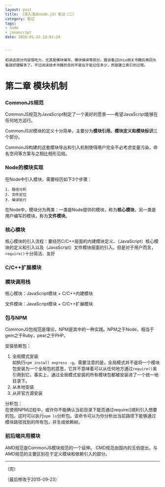 ```yaml
---
layout: post
title: 《深入浅出node.js》笔记（二）
category: 笔记
tags: 
- node 
- javascript
date: 2016-01-22 13:01:29


---
```


	初读这部分内容很吃力，尤其是模块编写、模块编译等部分。据说看过Unix相关书籍后再回头看就好理解多了。不过阅读技术书籍的目的不是在于能记住多少，而是建立索引的过程。

# 第二章 模块机制


### CommonJS规范  

CommonJS规范为JavaScript制定了一个美好的愿景——希望JavaScript能够在任何地方运行。 
 
CommonJS对模块的定义十分简单，主要分为**模块引用、模块定义和模块标识**三个部分。  

CommonJS构建的这套模块导出和引入机制使得用户完全不必考虑变量污染，命名空间等方案与之相比相形见绌。

### Node的模块实现  

在Node中引入模块，需要经历如下3个步骤：

	1. 路径分析
	2. 文件定位
	3. 编译执行

在Node中，模块分为两类：一类是Node提供的模块，称为**核心模块**，另一类是用户编写的模块，称为**文件模块**。

### 核心模块  

核心模块的引入流程：要经历C/C++层面的内建模块定义、（JavaScript）核心模块的定义和引入以及（JavaScript）文件模块层面的引入。但是对于用户而言，`require()`十分简洁、友好

### C/C++扩展模块

### 模块调用栈  

核心模块：JavaScript模块 + C/C++内建模块  

文件模块：JavaScript模块 + C/C++扩展模块

### 包与NPM  

CommonJS包规范是理论，NPM是其中的一种实践。NPM之于Node，相当于gem之于Ruby，pear之于PHP。

安装依赖包：

1. 全局模式安装  
	如执行`npm install express -g`。需要注意的是，全局模式并不是将一个模块包安装为一个全局包的意思，它并不意味着可以从任何地方通过`require()`来引用到它。事实上，通过全局模式安装的所有模块包都被安装进了一个统一地目录下。
2. 从本地安装  
3. 从非官方源安装

分析包：  
在使用NPM过程中，或许你不能确认当前目录下能否通过require()顺利引入想要的包，这时可以执行`npm ls`分析包。该命令可以为你分析出当前路径下能够通过模块路径找到的所有包，并生成依赖树。


### 前后端共用模块  

AMD规范是CommonJS模块规范的一个延伸。 CMD规范由国内的玉伯提出，与AMD规范的主要区别在于定义模块和依赖引入的部分。

---

（完）

（最后修改于2015-09-23）